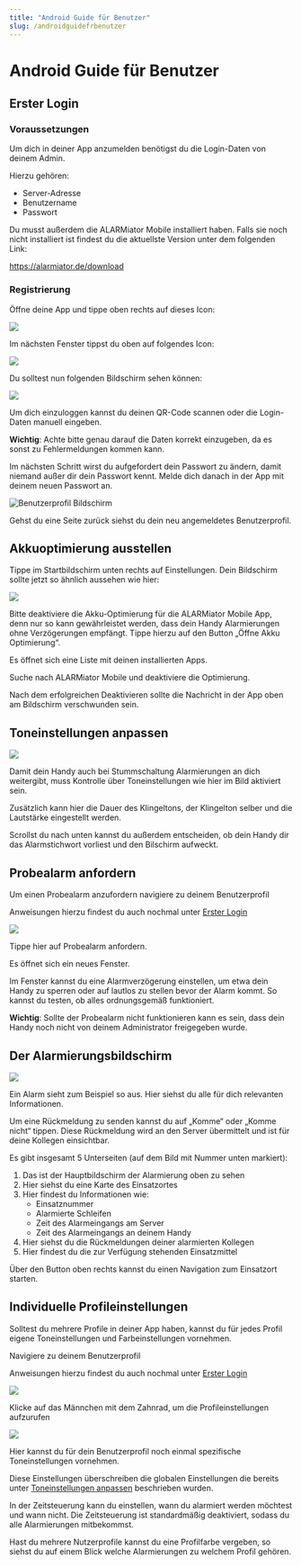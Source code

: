 ```yaml
---
title: "Android Guide für Benutzer"
slug: /androidguidefrbenutzer
---
```


# Android Guide für Benutzer

## Erster Login



### Voraussetzungen



Um dich in deiner App anzumelden benötigst du die Login-Daten von deinem Admin.



Hierzu gehören:



* Server-Adresse
* Benutzername
* Passwort



Du musst außerdem die ALARMiator Mobile installiert haben. Falls sie noch nicht installiert ist findest du die aktuellste Version unter dem folgenden Link:



https://alarmiator.de/download



### Registrierung



Öffne deine App und tippe oben rechts auf dieses Icon:


![](/img/Bild1.png)



Im nächsten Fenster tippst du oben auf folgendes Icon:


![](/img/Bild2.png)



Du solltest nun folgenden Bildschirm sehen können:



![](/img/WhatsApp-Image-2021-12-20-at-15.02.25-13-edited.jpeg)

Um dich einzuloggen kannst du deinen QR-Code scannen oder die Login-Daten manuell eingeben.



**Wichtig**: Achte bitte genau darauf die Daten korrekt einzugeben, da es sonst zu Fehlermeldungen kommen kann.



Im nächsten Schritt wirst du aufgefordert dein Passwort zu ändern, damit niemand außer dir dein Passwort kennt. Melde dich danach in der App mit deinem neuen Passwort an.



![Benutzerprofil Bildschirm](/img/WhatsApp-Image-2021-12-20-at-15.02.25-11-528x1024.jpeg)

Gehst du eine Seite zurück siehst du dein neu angemeldetes Benutzerprofil.



## Akkuoptimierung ausstellen



Tippe im Startbildschirm unten rechts auf Einstellungen. Dein Bildschirm sollte jetzt so ähnlich aussehen wie hier:



![](/img/WhatsApp-Image-2021-12-20-at-15.02.25-6-527x1024.jpeg)

Bitte deaktiviere die Akku-Optimierung für die ALARMiator Mobile App, denn nur so kann gewährleistet werden, dass dein Handy Alarmierungen ohne Verzögerungen empfängt. Tippe hierzu auf den Button „Öffne Akku Optimierung“.



Es öffnet sich eine Liste mit deinen installierten Apps.



Suche nach ALARMiator Mobile und deaktiviere die Optimierung.



Nach dem erfolgreichen Deaktivieren sollte die Nachricht in der App oben am Bildschirm verschwunden sein.



## Toneinstellungen anpassen



![](/img/WhatsApp-Image-2021-12-20-at-15.02.25-8-528x1024.jpeg)

Damit dein Handy auch bei Stummschaltung Alarmierungen an dich weitergibt, muss Kontrolle über Toneinstellungen wie hier im Bild aktiviert sein.



Zusätzlich kann hier die Dauer des Klingeltons, der Klingelton selber und die Lautstärke eingestellt werden.



Scrollst du nach unten kannst du außerdem entscheiden, ob dein Handy dir das Alarmstichwort vorliest und den Bilschirm aufweckt.



## Probealarm anfordern



Um einen Probealarm anzufordern navigiere zu deinem Benutzerprofil



Anweisungen hierzu findest du auch nochmal unter [Erster Login](#ErsterLoginAndroid)



![](/img/WhatsApp-Image-2021-12-20-at-15.02.25-11-528x1024.jpeg)

Tippe hier auf Probealarm anfordern.



Es öffnet sich ein neues Fenster.



Im Fenster kannst du eine Alarmverzögerung einstellen, um etwa dein Handy zu sperren oder auf lautlos zu stellen bevor der Alarm kommt. So kannst du testen, ob alles ordnungsgemäß funktioniert.



**Wichtig**: Sollte der Probealarm nicht funktionieren kann es sein, dass dein Handy noch nicht von deinem Administrator freigegeben wurde.



## Der Alarmierungsbildschirm



![](/img/Bild4-530x1024.jpg)

Ein Alarm sieht zum Beispiel so aus. Hier siehst du alle für dich relevanten Informationen.



Um eine Rückmeldung zu senden kannst du auf „Komme“ oder „Komme nicht“ tippen. Diese Rückmeldung wird an den Server übermittelt und ist für deine Kollegen einsichtbar.



Es gibt insgesamt 5 Unterseiten (auf dem Bild mit Nummer unten markiert):



1. Das ist der Hauptbildschirm der Alarmierung oben zu sehen
2. Hier siehst du eine Karte des Einsatzortes
3. Hier findest du Informationen wie:
   * Einsatznummer
   * Alarmierte Schleifen
   * Zeit des Alarmeingangs am Server
   * Zeit des Alarmeingangs an deinem Handy
4. Hier siehst du die Rückmeldungen deiner alarmierten Kollegen
5. Hier findest du die zur Verfügung stehenden Einsatzmittel



Über den Button oben rechts kannst du einen Navigation zum Einsatzort starten.



## Individuelle Profileinstellungen



Solltest du mehrere Profile in deiner App haben, kannst du für jedes Profil eigene Toneinstellungen und Farbeinstellungen vornehmen.



Navigiere zu deinem Benutzerprofil



Anweisungen hierzu findest du auch nochmal unter [Erster Login](#ErsterLoginAndroid)



![](/img/WhatsApp-Image-2021-12-20-at-15.02.25-11-528x1024.jpeg)

Klicke auf das Männchen mit dem Zahnrad, um die Profileinstellungen aufzurufen



![](/img/WhatsApp-Image-2021-12-20-at-15.02.25-2-edited.jpeg)

Hier kannst du für dein Benutzerprofil noch einmal spezifische Toneinstellungen vornehmen.



Diese Einstellungen überschreiben die globalen Einstellungen die bereits unter [Toneinstellungen anpassen](#GlobaleToneinstellungenAndroid) beschrieben wurden.



In der Zeitsteuerung kann du einstellen, wann du alarmiert werden möchtest und wann nicht. Die Zeitsteuerung ist standardmäßig deaktiviert, sodass du alle Alarmierungen mitbekommst.



Hast du mehrere Nutzerprofile kannst du eine Profilfarbe vergeben, so siehst du auf einem Blick welche Alarmierungen zu welchem Profil gehören.